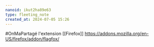 ```yaml
---
nanoid: ikut2ha89e63
type: fleeting_note
created_at: 2024-07-05 15:26
---
```

#OnMaPartagé l'extension [[Firefox]] https://addons.mozilla.org/en-US/firefox/addon/flagfox/
